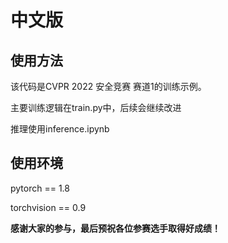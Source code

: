 

# 中文版
## 使用方法

该代码是CVPR 2022 安全竞赛 赛道1的训练示例。


主要训练逻辑在train.py中，后续会继续改进

推理使用inference.ipynb

## 使用环境

pytorch == 1.8

torchvision == 0.9


**感谢大家的参与，最后预祝各位参赛选手取得好成绩！**
